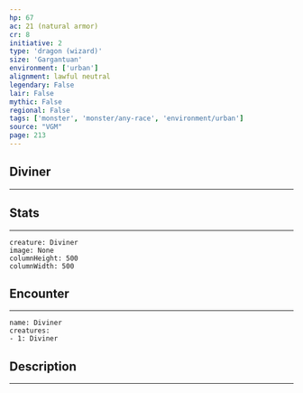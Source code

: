 ```yaml
---
hp: 67
ac: 21 (natural armor)
cr: 8
initiative: 2
type: 'dragon (wizard)'    
size: 'Gargantuan'
environment: ['urban']
alignment: lawful neutral
legendary: False
lair: False
mythic: False
regional: False
tags: ['monster', 'monster/any-race', 'environment/urban']
source: "VGM"
page: 213
---
```


## Diviner
---



## Stats
---

```statblock
creature: Diviner
image: None
columnHeight: 500
columnWidth: 500
```

## Encounter
---

```encounter-table
name: Diviner
creatures:
- 1: Diviner
```

## Description
---




